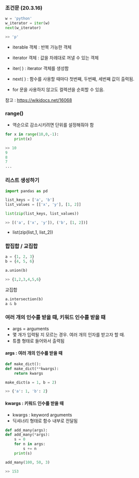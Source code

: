 
### 조건문 (20.3.16)

```python
w = 'python'
w_iterator = iter(w)
next(w_iterator)

>> 'p'
```

- iterable 객체 : 반복 가능한 객체

- iterator 객체 : 값을 차례대로 꺼낼 수 있는 객체
- iter( ) : iterator 객체를 생성함
- next( ) : 함수를 사용할 때마다 첫번째, 두번째, 세번째 값이 출력됨.
- for 문을 사용하지 않고도 컬렉션을 순회할 수 있음.

참고 : https://wikidocs.net/16068


### range()
- 역순으로 감소시키려면 단위를 설정해줘야 함

```python
for x in range(10,0,-1):
	print(x)

>> 10
9
8
7
...
```


### 리스트 생성하기
```python
import pandas as pd

list_keys = ['a', 'b']
list_values = [['x', 'y'], [1, 2]]

list(zip(list_keys, list_values))

>> [('a', ['x', 'y']), ('b', [1, 2])]
```

- list(zip(list_1, list_2))


### 합집합 / 교집합
```python
a = {1, 2, 3}
b = {4, 5, 6}

a.union(b)

>> {1,2,3,4,5,6}
```
교집합
```python
a.intersection(b)
a & b

```


### 여러 개의 인수를 받을 때, 키워드 인수를 받을 때
- args = arguments
- 몇 개가 입력될 지 모르는 경우. 여러 개의 인자를 받고자 할 때.
- 튜플 형태로 들어와서 출력됨

#### args : 여러 개의 인수를 받을 때

```python
def make_dict():
def make_dict(**kwargs):
    return kwargs

make_dict(a = 1, b = 2)

>> {'a': 1, 'b': 2}
```

#### kwargs : 키워드 인수를 받을 때
- kwargs : keyword arguments
- 딕셔너리 형태로 함수 내부로 전달됨

```python
def add_many(args):
def add_many(*args):
    s = 0
    for n in args:
        s += n
    print(s)

add_many(100, 50, 3)

>> 153

```
